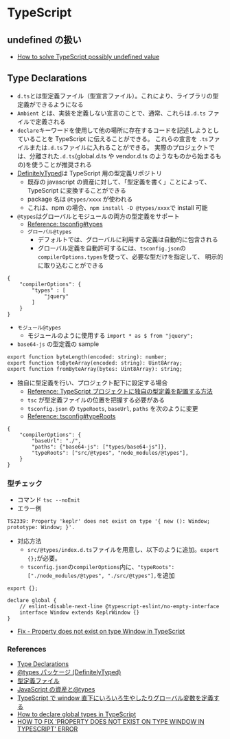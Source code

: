 # TypeScript

## undefined の扱い

- [How to solve TypeScript possibly undefined value](https://linguinecode.com/post/how-to-solve-typescript-possibly-undefined-value)

## Type Declarations

- `d.ts`とは型定義ファイル（型宣言ファイル）。これにより、ライブラリの型定義ができるようになる
- `Ambient` とは、実装を定義しない宣言のことで、通常、これらは`.d.ts` ファイルで定義される
- `declare`キーワードを使用して他の場所に存在するコードを記述しようとしていることを TypeScript に伝えることができる。
  これらの宣言を `.ts`ファイルまたは`.d.ts`ファイルに入れることができる。
  実際のプロジェクトでは、分離された`.d.ts`(global.d.ts や vendor.d.ts のようなものから始まるもの)を使うことが推奨される
- [DefinitelyTyped](https://github.com/DefinitelyTyped/DefinitelyTyped)は TypeScript 用の型定義リポジトリ
  - 既存の javascript の資産に対して、「型定義を書く」ことによって、 TypeScript に変換することができる
  - package 名は `@types/xxxx` が使われる
  - これは、npm の場合、`npm install -D @types/xxxx`で install 可能
- `@types`はグローバルとモジュールの両方の型定義をサポート
  - [Reference: tsconfig#types](https://www.typescriptlang.org/tsconfig#types)
  - `グローバル@types`
    - デフォルトでは、グローバルに利用する定義は自動的に包含される
    - グローバル定義を自動許可するには、`tsconfig.json`の`compilerOptions.types`を使って、必要な型だけを指定して、
      明示的に取り込むことができる

```
{
    "compilerOptions": {
        "types" : [
            "jquery"
        ]
    }
}
```

- `モジュール@types`
  - モジュールのように使用する `import * as $ from "jquery";`
- `base64-js` の型定義の sample

```
export function byteLength(encoded: string): number;
export function toByteArray(encoded: string): Uint8Array;
export function fromByteArray(bytes: Uint8Array): string;
```

- 独自に型定義を行い、プロジェクト配下に設定する場合
  - [Reference: TypeScript プロジェクトに独自の型定義を配置する方法](https://qiita.com/mtgto/items/e30d1529ca298e49557e)
  - `tsc` が型定義ファイルの位置を把握する必要がある
  - `tsconfig.json` の `typeRoots`, `baseUrl`, `paths` を次のように変更
  - [Reference: tsconfig#typeRoots](https://www.typescriptlang.org/tsconfig#typeRoots)

```
{
    "compilerOptions": {
        "baseUrl": "./",
        "paths": {"base64-js": ["types/base64-js"]},
        "typeRoots": ["src/@types", "node_modules/@types"],
    }
}
```

### 型チェック

- コマンド `tsc --noEmit`
- エラー例

```
TS2339: Property 'keplr' does not exist on type '{ new (): Window; prototype: Window; }'.
```

- 対応方法
  - `src/@types/index.d.ts`ファイルを用意し、以下のように追加。`export {};`が必要。
  - `tsconfig.json`の`compilerOptions`内に、`"typeRoots": ["./node_modules/@types", "./src/@types"],`を追加

```
export {};

declare global {
	// eslint-disable-next-line @typescript-eslint/no-empty-interface
	interface Window extends KeplrWindow {}
}
```

- [Fix - Property does not exist on type Window in TypeScript](https://bobbyhadz.com/blog/typescript-property-does-not-exist-on-type-window)

### References

- [Type Declarations](https://www.typescriptlang.org/docs/handbook/2/type-declarations.html)
- [@types パッケージ (DefinitelyTyped)](https://typescript-jp.gitbook.io/deep-dive/type-system/types)
- [型定義ファイル](https://typescript-jp.gitbook.io/deep-dive/type-system/intro/d.ts)
- [JavaScript の資産と@types](http://typescript.ninja/typescript-in-definitelyland/at-types.html)
- [TypeScript で window 直下にいろいろ生やしたりグローバル変数を定義する](https://dev.classmethod.jp/articles/typings-of-window-object/)
- [How to declare global types in TypeScript](https://bobbyhadz.com/blog/typescript-make-types-global)
- [HOW TO FIX 'PROPERTY DOES NOT EXIST ON TYPE WINDOW IN TYPESCRIPT' ERROR](https://robkendal.co.uk/blog/how-to-fix-property-does-not-exist-on-window-type-in-typescript)
